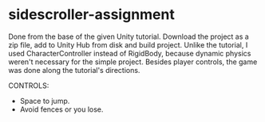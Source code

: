 # sidescroller-assignment

Done from the base of the given Unity tutorial. Download the project as a zip file, add to Unity Hub from disk and build project. Unlike the tutorial, I used 
CharacterController instead of RigidBody, because dynamic physics weren't necessary for the simple project. Besides player controls, the game was done along the 
tutorial's directions.

CONTROLS:

- Space to jump.
- Avoid fences or you lose.